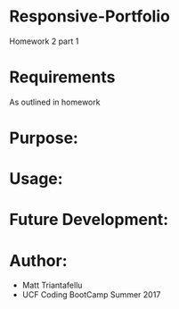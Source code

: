 # Responsive-Portfolio
Homework 2 part 1

# Requirements
As outlined in homework

# Purpose:


# Usage:
            
# Future Development:

# Author:
- Matt Triantafellu
- UCF Coding BootCamp Summer 2017
